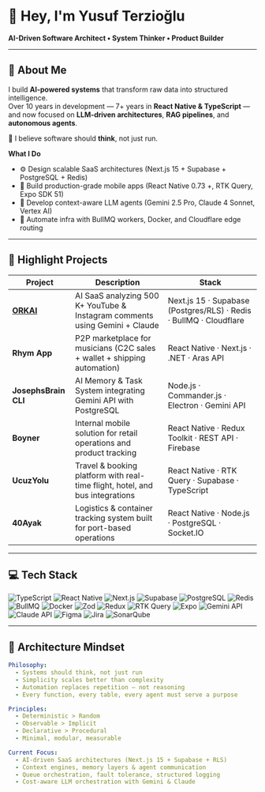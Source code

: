 # 👋 Hey, I'm Yusuf Terzioğlu  
**AI-Driven Software Architect • System Thinker • Product Builder**

---

## 🧭 About Me
I build **AI-powered systems** that transform raw data into structured intelligence.  
Over 10 years in development — 7+ years in **React Native & TypeScript** — and now focused on **LLM-driven architectures**, **RAG pipelines**, and **autonomous agents**.

🧠 I believe software should **think**, not just run.

**What I Do**
- ⚙️ Design scalable SaaS architectures (Next.js 15 + Supabase + PostgreSQL + Redis)  
- 📱 Build production-grade mobile apps (React Native 0.73 +, RTK Query, Expo SDK 51)  
- 🧩 Develop context-aware LLM agents (Gemini 2.5 Pro, Claude 4 Sonnet, Vertex AI)  
- 🧱 Automate infra with BullMQ workers, Docker, and Cloudflare edge routing  

---

## 🚀 Highlight Projects
| Project | Description | Stack |
|----------|--------------|-------|
| **[ORKAI](https://orkai.io)** | AI SaaS analyzing 500 K+ YouTube & Instagram comments using Gemini + Claude | Next.js 15 · Supabase (Postgres/RLS) · Redis · BullMQ · Cloudflare |
| **Rhym App** | P2P marketplace for musicians (C2C sales + wallet + shipping automation) | React Native · Next.js · .NET · Aras API |
| **JosephsBrain CLI** | AI Memory & Task System integrating Gemini API with PostgreSQL | Node.js · Commander.js · Electron · Gemini API |
| **Boyner** | Internal mobile solution for retail operations and product tracking | React Native · Redux Toolkit · REST API · Firebase |
| **UcuzYolu** | Travel & booking platform with real-time flight, hotel, and bus integrations | React Native · RTK Query · Supabase · TypeScript |
| **40Ayak** | Logistics & container tracking system built for port-based operations | React Native · Node.js · PostgreSQL · Socket.IO |
---

## 💻 Tech Stack
![TypeScript](https://img.shields.io/badge/typescript-%23007ACC.svg?style=for-the-badge&logo=typescript&logoColor=white)
![React Native](https://img.shields.io/badge/react_native-%2320232a.svg?style=for-the-badge&logo=react)
![Next.js](https://img.shields.io/badge/next.js-black?style=for-the-badge&logo=next.js)
![Supabase](https://img.shields.io/badge/supabase-3ECF8E?style=for-the-badge&logo=supabase)
![PostgreSQL](https://img.shields.io/badge/postgres-%23316192.svg?style=for-the-badge&logo=postgresql)
![Redis](https://img.shields.io/badge/redis-%23DD0031.svg?style=for-the-badge&logo=redis)
![BullMQ](https://img.shields.io/badge/BullMQ-E02F2F?style=for-the-badge)
![Docker](https://img.shields.io/badge/docker-%230db7ed.svg?style=for-the-badge&logo=docker)
![Zod](https://img.shields.io/badge/Zod-306998?style=for-the-badge)
![Redux](https://img.shields.io/badge/redux-%23593d88.svg?style=for-the-badge&logo=redux)
![RTK Query](https://img.shields.io/badge/RTK_Query-FF4154?style=for-the-badge)
![Expo](https://img.shields.io/badge/expo-1C1E24?style=for-the-badge&logo=expo)
![Gemini API](https://img.shields.io/badge/Gemini-4285F4?style=for-the-badge&logo=google)
![Claude API](https://img.shields.io/badge/Claude-111111?style=for-the-badge)
![Figma](https://img.shields.io/badge/Figma-F24E1E?style=for-the-badge&logo=figma)
![Jira](https://img.shields.io/badge/Jira-%230A0FFF.svg?style=for-the-badge&logo=jira)
![SonarQube](https://img.shields.io/badge/SonarQube-black?style=for-the-badge&logo=sonarqube)

---
## 🧠 Architecture Mindset
```yaml
Philosophy:
  - Systems should think, not just run
  - Simplicity scales better than complexity
  - Automation replaces repetition — not reasoning
  - Every function, every table, every agent must serve a purpose

Principles:
  - Deterministic > Random
  - Observable > Implicit
  - Declarative > Procedural
  - Minimal, modular, measurable

Current Focus:
  - AI-driven SaaS architectures (Next.js 15 + Supabase + RLS)
  - Context engines, memory layers & agent communication
  - Queue orchestration, fault tolerance, structured logging
  - Cost-aware LLM orchestration with Gemini & Claude
